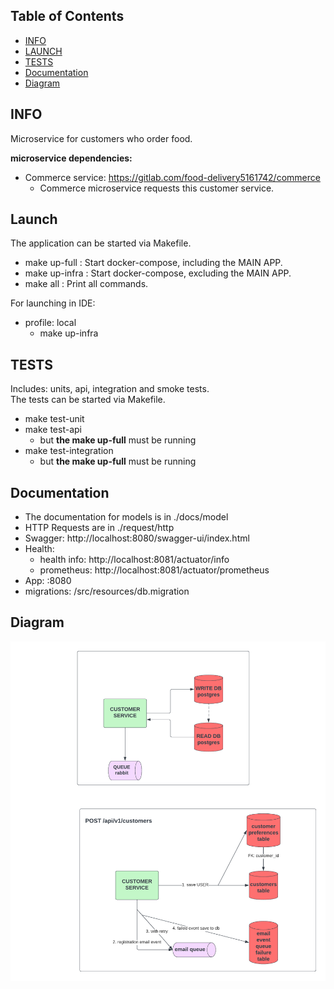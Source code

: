 ## Table of Contents

- [INFO](#info)
- [LAUNCH](#launch)
- [TESTS](#tests)
- [Documentation](#documentation)
- [Diagram](#diagram)

## INFO
Microservice for customers who order food.

**microservice dependencies:**
- Commerce service: https://gitlab.com/food-delivery5161742/commerce
  - Commerce microservice requests this customer service.

## Launch
The application can be started via Makefile. </br>
- make up-full       : Start docker-compose, including the MAIN APP.
- make up-infra      : Start docker-compose, excluding the MAIN APP.
- make all           : Print all commands.

For launching in IDE:
- profile: local
  + make up-infra

## TESTS
Includes: units, api, integration and smoke tests. </br>
The tests can be started via Makefile. </br>
- make test-unit
- make test-api
    - but **the make up-full** must be running
- make test-integration
    - but **the make up-full** must be running

## Documentation
- The documentation for models is in ./docs/model
- HTTP Requests are in ./request/http
- Swagger: http://localhost:8080/swagger-ui/index.html
- Health:
    - health info: http://localhost:8081/actuator/info
    - prometheus: http://localhost:8081/actuator/prometheus
- App: :8080
- migrations: /src/resources/db.migration


## Diagram
  ![Alt text](./docs/diagram.png?raw=true "System diagram")